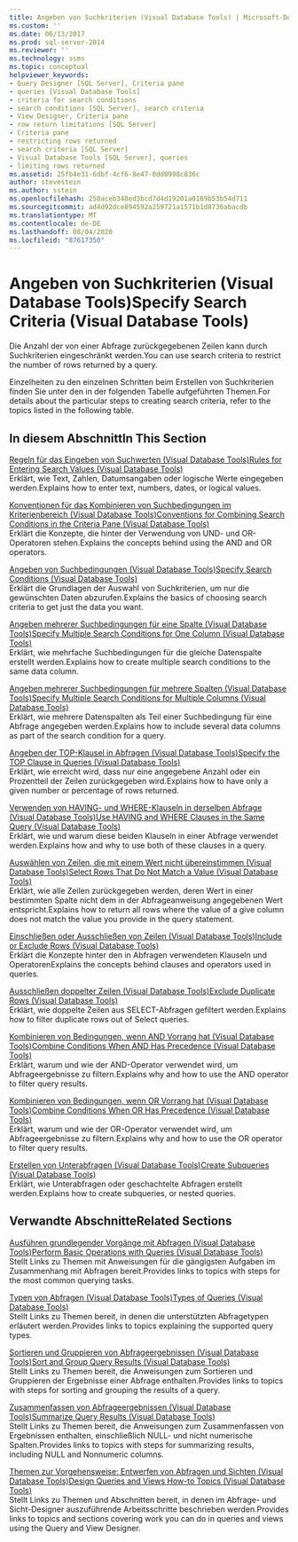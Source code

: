 ```yaml
---
title: Angeben von Suchkriterien (Visual Database Tools) | Microsoft-Dokumentation
ms.custom: ''
ms.date: 06/13/2017
ms.prod: sql-server-2014
ms.reviewer: ''
ms.technology: ssms
ms.topic: conceptual
helpviewer_keywords:
- Query Designer [SQL Server], Criteria pane
- queries [Visual Database Tools]
- criteria for search conditions
- search conditions [SQL Server], search criteria
- View Designer, Criteria pane
- row return limitations [SQL Server]
- Criteria pane
- restricting rows returned
- search criteria [SQL Server]
- Visual Database Tools [SQL Server], queries
- limiting rows returned
ms.assetid: 25fb4e31-6dbf-4cf6-8e47-0dd0998c836c
author: stevestein
ms.author: sstein
ms.openlocfilehash: 258aceb348ed3bcd7d4d19201a0169b53b54d711
ms.sourcegitcommit: ad4d92dce894592a259721a1571b1d8736abacdb
ms.translationtype: MT
ms.contentlocale: de-DE
ms.lasthandoff: 08/04/2020
ms.locfileid: "87617350"
---
```

# <a name="specify-search-criteria-visual-database-tools"></a><span data-ttu-id="7ab97-102">Angeben von Suchkriterien (Visual Database Tools)</span><span class="sxs-lookup"><span data-stu-id="7ab97-102">Specify Search Criteria (Visual Database Tools)</span></span>
  <span data-ttu-id="7ab97-103">Die Anzahl der von einer Abfrage zurückgegebenen Zeilen kann durch Suchkriterien eingeschränkt werden.</span><span class="sxs-lookup"><span data-stu-id="7ab97-103">You can use search criteria to restrict the number of rows returned by a query.</span></span>  
  
 <span data-ttu-id="7ab97-104">Einzelheiten zu den einzelnen Schritten beim Erstellen von Suchkriterien finden Sie unter den in der folgenden Tabelle aufgeführten Themen.</span><span class="sxs-lookup"><span data-stu-id="7ab97-104">For details about the particular steps to creating search criteria, refer to the topics listed in the following table.</span></span>  
  
## <a name="in-this-section"></a><span data-ttu-id="7ab97-105">In diesem Abschnitt</span><span class="sxs-lookup"><span data-stu-id="7ab97-105">In This Section</span></span>  
 [<span data-ttu-id="7ab97-106">Regeln für das Eingeben von Suchwerten &#40;Visual Database Tools&#41;</span><span class="sxs-lookup"><span data-stu-id="7ab97-106">Rules for Entering Search Values &#40;Visual Database Tools&#41;</span></span>](visual-database-tools.md)  
 <span data-ttu-id="7ab97-107">Erklärt, wie Text, Zahlen, Datumsangaben oder logische Werte eingegeben werden.</span><span class="sxs-lookup"><span data-stu-id="7ab97-107">Explains how to enter text, numbers, dates, or logical values.</span></span>  
  
 [<span data-ttu-id="7ab97-108">Konventionen für das Kombinieren von Suchbedingungen im Kriterienbereich &#40;Visual Database Tools&#41;</span><span class="sxs-lookup"><span data-stu-id="7ab97-108">Conventions for Combining Search Conditions in the Criteria Pane &#40;Visual Database Tools&#41;</span></span>](conventions-combine-search-conditions-in-criteria-pane-visual-db-tools.md)  
 <span data-ttu-id="7ab97-109">Erklärt die Konzepte, die hinter der Verwendung von UND- und OR-Operatoren stehen.</span><span class="sxs-lookup"><span data-stu-id="7ab97-109">Explains the concepts behind using the AND and OR operators.</span></span>  
  
 [<span data-ttu-id="7ab97-110">Angeben von Suchbedingungen &#40;Visual Database Tools&#41;</span><span class="sxs-lookup"><span data-stu-id="7ab97-110">Specify Search Conditions &#40;Visual Database Tools&#41;</span></span>](specify-search-conditions-visual-database-tools.md)  
 <span data-ttu-id="7ab97-111">Erklärt die Grundlagen der Auswahl von Suchkriterien, um nur die gewünschten Daten abzurufen.</span><span class="sxs-lookup"><span data-stu-id="7ab97-111">Explains the basics of choosing search criteria to get just the data you want.</span></span>  
  
 [<span data-ttu-id="7ab97-112">Angeben mehrerer Suchbedingungen für eine Spalte &#40;Visual Database Tools&#41;</span><span class="sxs-lookup"><span data-stu-id="7ab97-112">Specify Multiple Search Conditions for One Column &#40;Visual Database Tools&#41;</span></span>](specify-multiple-search-conditions-for-one-column-visual-database-tools.md)  
 <span data-ttu-id="7ab97-113">Erklärt, wie mehrfache Suchbedingungen für die gleiche Datenspalte erstellt werden.</span><span class="sxs-lookup"><span data-stu-id="7ab97-113">Explains how to create multiple search conditions to the same data column.</span></span>  
  
 [<span data-ttu-id="7ab97-114">Angeben mehrerer Suchbedingungen für mehrere Spalten &#40;Visual Database Tools&#41;</span><span class="sxs-lookup"><span data-stu-id="7ab97-114">Specify Multiple Search Conditions for Multiple Columns &#40;Visual Database Tools&#41;</span></span>](specify-multiple-search-conditions-for-multiple-columns-visual-database-tools.md)  
 <span data-ttu-id="7ab97-115">Erklärt, wie mehrere Datenspalten als Teil einer Suchbedingung für eine Abfrage angegeben werden.</span><span class="sxs-lookup"><span data-stu-id="7ab97-115">Explains how to include several data columns as part of the search condition for a query.</span></span>  
  
 [<span data-ttu-id="7ab97-116">Angeben der TOP-Klausel in Abfragen &#40;Visual Database Tools&#41;</span><span class="sxs-lookup"><span data-stu-id="7ab97-116">Specify the TOP Clause in Queries &#40;Visual Database Tools&#41;</span></span>](specify-the-top-clause-in-queries-visual-database-tools.md)  
 <span data-ttu-id="7ab97-117">Erklärt, wie erreicht wird, dass nur eine angegebene Anzahl oder ein Prozentteil der Zeilen zurückgegeben wird.</span><span class="sxs-lookup"><span data-stu-id="7ab97-117">Explains how to have only a given number or percentage of rows returned.</span></span>  
  
 [<span data-ttu-id="7ab97-118">Verwenden von HAVING- und WHERE-Klauseln in derselben Abfrage &#40;Visual Database Tools&#41;</span><span class="sxs-lookup"><span data-stu-id="7ab97-118">Use HAVING and WHERE Clauses in the Same Query &#40;Visual Database Tools&#41;</span></span>](use-having-and-where-clauses-in-the-same-query-visual-database-tools.md)  
 <span data-ttu-id="7ab97-119">Erklärt, wie und warum diese beiden Klauseln in einer Abfrage verwendet werden.</span><span class="sxs-lookup"><span data-stu-id="7ab97-119">Explains how and why to use both of these clauses in a query.</span></span>  
  
 [<span data-ttu-id="7ab97-120">Auswählen von Zeilen, die mit einem Wert nicht übereinstimmen &#40;Visual Database Tools&#41;</span><span class="sxs-lookup"><span data-stu-id="7ab97-120">Select Rows That Do Not Match a Value &#40;Visual Database Tools&#41;</span></span>](select-rows-that-do-not-match-a-value-visual-database-tools.md)  
 <span data-ttu-id="7ab97-121">Erklärt, wie alle Zeilen zurückgegeben werden, deren Wert in einer bestimmten Spalte nicht dem in der Abfrageanweisung angegebenen Wert entspricht.</span><span class="sxs-lookup"><span data-stu-id="7ab97-121">Explains how to return all rows where the value of a give column does not match the value you provide in the query statement.</span></span>  
  
 [<span data-ttu-id="7ab97-122">Einschließen oder Ausschließen von Zeilen &#40;Visual Database Tools&#41;</span><span class="sxs-lookup"><span data-stu-id="7ab97-122">Include or Exclude Rows &#40;Visual Database Tools&#41;</span></span>](include-or-exclude-rows-visual-database-tools.md)  
 <span data-ttu-id="7ab97-123">Erklärt die Konzepte hinter den in Abfragen verwendeten Klauseln und Operatoren</span><span class="sxs-lookup"><span data-stu-id="7ab97-123">Explains the concepts behind clauses and operators used in queries.</span></span>  
  
 [<span data-ttu-id="7ab97-124">Ausschließen doppelter Zeilen &#40;Visual Database Tools&#41;</span><span class="sxs-lookup"><span data-stu-id="7ab97-124">Exclude Duplicate Rows &#40;Visual Database Tools&#41;</span></span>](exclude-duplicate-rows-visual-database-tools.md)  
 <span data-ttu-id="7ab97-125">Erklärt, wie doppelte Zeilen aus SELECT-Abfragen gefiltert werden.</span><span class="sxs-lookup"><span data-stu-id="7ab97-125">Explains how to filter duplicate rows out of Select queries.</span></span>  
  
 [<span data-ttu-id="7ab97-126">Kombinieren von Bedingungen, wenn AND Vorrang hat &#40;Visual Database Tools&#41;</span><span class="sxs-lookup"><span data-stu-id="7ab97-126">Combine Conditions When AND Has Precedence &#40;Visual Database Tools&#41;</span></span>](combine-conditions-when-and-has-precedence-visual-database-tools.md)  
 <span data-ttu-id="7ab97-127">Erklärt, warum und wie der AND-Operator verwendet wird, um Abfrageergebnisse zu filtern.</span><span class="sxs-lookup"><span data-stu-id="7ab97-127">Explains why and how to use the AND operator to filter query results.</span></span>  
  
 [<span data-ttu-id="7ab97-128">Kombinieren von Bedingungen, wenn OR Vorrang hat &#40;Visual Database Tools&#41;</span><span class="sxs-lookup"><span data-stu-id="7ab97-128">Combine Conditions When OR Has Precedence &#40;Visual Database Tools&#41;</span></span>](combine-conditions-when-or-has-precedence-visual-database-tools.md)  
 <span data-ttu-id="7ab97-129">Erklärt, warum und wie der OR-Operator verwendet wird, um Abfrageergebnisse zu filtern.</span><span class="sxs-lookup"><span data-stu-id="7ab97-129">Explains why and how to use the OR operator to filter query results.</span></span>  
  
 [<span data-ttu-id="7ab97-130">Erstellen von Unterabfragen &#40;Visual Database Tools&#41;</span><span class="sxs-lookup"><span data-stu-id="7ab97-130">Create Subqueries &#40;Visual Database Tools&#41;</span></span>](create-subqueries-visual-database-tools.md)  
 <span data-ttu-id="7ab97-131">Erklärt, wie Unterabfragen oder geschachtelte Abfragen erstellt werden.</span><span class="sxs-lookup"><span data-stu-id="7ab97-131">Explains how to create subqueries, or nested queries.</span></span>  
  
## <a name="related-sections"></a><span data-ttu-id="7ab97-132">Verwandte Abschnitte</span><span class="sxs-lookup"><span data-stu-id="7ab97-132">Related Sections</span></span>  
 [<span data-ttu-id="7ab97-133">Ausführen grundlegender Vorgänge mit Abfragen &#40;Visual Database Tools&#41;</span><span class="sxs-lookup"><span data-stu-id="7ab97-133">Perform Basic Operations with Queries &#40;Visual Database Tools&#41;</span></span>](perform-basic-operations-with-queries-visual-database-tools.md)  
 <span data-ttu-id="7ab97-134">Stellt Links zu Themen mit Anweisungen für die gängigsten Aufgaben im Zusammenhang mit Abfragen bereit.</span><span class="sxs-lookup"><span data-stu-id="7ab97-134">Provides links to topics with steps for the most common querying tasks.</span></span>  
  
 [<span data-ttu-id="7ab97-135">Typen von Abfragen &#40;Visual Database Tools&#41;</span><span class="sxs-lookup"><span data-stu-id="7ab97-135">Types of Queries &#40;Visual Database Tools&#41;</span></span>](types-of-queries-visual-database-tools.md)  
 <span data-ttu-id="7ab97-136">Stellt Links zu Themen bereit, in denen die unterstützten Abfragetypen erläutert werden.</span><span class="sxs-lookup"><span data-stu-id="7ab97-136">Provides links to topics explaining the supported query types.</span></span>  
  
 [<span data-ttu-id="7ab97-137">Sortieren und Gruppieren von Abfrageergebnissen &#40;Visual Database Tools&#41;</span><span class="sxs-lookup"><span data-stu-id="7ab97-137">Sort and Group Query Results &#40;Visual Database Tools&#41;</span></span>](sort-and-group-query-results-visual-database-tools.md)  
 <span data-ttu-id="7ab97-138">Stellt Links zu Themen bereit, die Anweisungen zum Sortieren und Gruppieren der Ergebnisse einer Abfrage enthalten.</span><span class="sxs-lookup"><span data-stu-id="7ab97-138">Provides links to topics with steps for sorting and grouping the results of a query.</span></span>  
  
 [<span data-ttu-id="7ab97-139">Zusammenfassen von Abfrageergebnissen &#40;Visual Database Tools&#41;</span><span class="sxs-lookup"><span data-stu-id="7ab97-139">Summarize Query Results &#40;Visual Database Tools&#41;</span></span>](summarize-query-results-visual-database-tools.md)  
 <span data-ttu-id="7ab97-140">Stellt Links zu Themen bereit, die Anweisungen zum Zusammenfassen von Ergebnissen enthalten, einschließlich NULL- und nicht numerische Spalten.</span><span class="sxs-lookup"><span data-stu-id="7ab97-140">Provides links to topics with steps for summarizing results, including NULL and Nonnumeric columns.</span></span>  
  
 [<span data-ttu-id="7ab97-141">Themen zur Vorgehensweise: Entwerfen von Abfragen und Sichten &#40;Visual Database Tools&#41;</span><span class="sxs-lookup"><span data-stu-id="7ab97-141">Design Queries and Views How-to Topics &#40;Visual Database Tools&#41;</span></span>](design-queries-and-views-how-to-topics-visual-database-tools.md)  
 <span data-ttu-id="7ab97-142">Stellt Links zu Themen und Abschnitten bereit, in denen im Abfrage- und Sicht-Designer auszuführende Arbeitsschritte beschrieben werden.</span><span class="sxs-lookup"><span data-stu-id="7ab97-142">Provides links to topics and sections covering work you can do in queries and views using the Query and View Designer.</span></span>  
  
  
